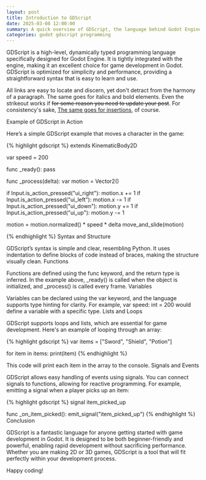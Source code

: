 ```yaml
---
layout: post 
title: Introduction to GDScript 
date: 2025-03-08 12:00:00 
summary: A quick overview of GDScript, the language behind Godot Engine. 
categories: godot gdscript programming
---
```


GDScript is a high-level, dynamically typed programming language specifically designed for Godot Engine. 
It is tightly integrated with the engine, making it an excellent choice for game development in Godot. 
GDScript is optimized for simplicity and performance, providing a straightforward syntax that is easy to learn and use.

All links are easy to locate and discern, yet don't detract from the harmony of a paragraph. 
The same goes for italics and bold elements. Even the strikeout works if 
<del>for some reason you need to update your post</del>. For consistency's sake, 
<ins>The same goes for insertions</ins>, of course.

Example of GDScript in Action

Here’s a simple GDScript example that moves a character in the game:

{% highlight gdscript %} extends KinematicBody2D

var speed = 200

func _ready(): pass

func _process(delta): var motion = Vector2()

if Input.is_action_pressed("ui_right"):
motion.x += 1
if Input.is_action_pressed("ui_left"):
motion.x -= 1
if Input.is_action_pressed("ui_down"):
motion.y += 1
if Input.is_action_pressed("ui_up"):
motion.y -= 1

motion = motion.normalized() * speed * delta
move_and_slide(motion)

{% endhighlight %}
Syntax and Structure

GDScript’s syntax is simple and clear, resembling Python. 
It uses indentation to define blocks of code instead of braces, making the structure visually clean.
Functions

Functions are defined using the func keyword, and the return type is inferred. In the example above, 
_ready() is called when the object is initialized, and _process() is called every frame.
Variables

Variables can be declared using the var keyword, and the language supports type hinting for clarity. 
For example, var speed: int = 200 would define a variable with a specific type.
Lists and Loops

GDScript supports loops and lists, which are essential for game development. 
Here's an example of looping through an array:

{% highlight gdscript %} var items = ["Sword", "Shield", "Potion"]

for item in items: print(item) {% endhighlight %}

This code will print each item in the array to the console.
Signals and Events

GDScript allows easy handling of events using signals. You can connect signals to functions, 
allowing for reactive programming. For example, emitting a signal when a player picks up an item:

{% highlight gdscript %} signal item_picked_up

func _on_item_picked(): emit_signal("item_picked_up") {% endhighlight %}
Conclusion

GDScript is a fantastic language for anyone getting started with game development in Godot. 
It is designed to be both beginner-friendly and powerful, enabling rapid development without sacrificing performance. 
Whether you are making 2D or 3D games, GDScript is a tool that will fit perfectly within your development process.

Happy coding!
